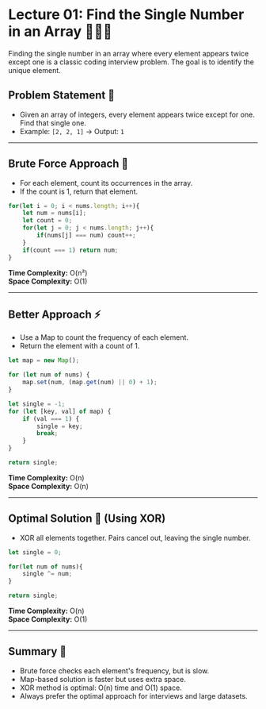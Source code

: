 # Lecture 01: Find the Single Number in an Array 🕵️‍♂️🔢

Finding the single number in an array where every element appears twice except one is a classic coding interview problem. The goal is to identify the unique element.

## Problem Statement 🤔

- Given an array of integers, every element appears twice except for one. Find that single one.
- Example: `[2, 2, 1]` → Output: `1`

---

## Brute Force Approach 🐢

- For each element, count its occurrences in the array.
- If the count is 1, return that element.

```javascript
for(let i = 0; i < nums.length; i++){
    let num = nums[i];
    let count = 0; 
    for(let j = 0; j < nums.length; j++){
        if(nums[j] === num) count++;
    }
    if(count === 1) return num;
}
```
**Time Complexity:** O(n²)  
**Space Complexity:** O(1)

---

## Better Approach ⚡

- Use a Map to count the frequency of each element.
- Return the element with a count of 1.

```javascript
let map = new Map();

for (let num of nums) {
    map.set(num, (map.get(num) || 0) + 1);
}

let single = -1;
for (let [key, val] of map) {
    if (val === 1) {
        single = key;
        break;
    }
}

return single;
```
**Time Complexity:** O(n)  
**Space Complexity:** O(n)

---

## Optimal Solution 🏅 (Using XOR)

- XOR all elements together. Pairs cancel out, leaving the single number.

```javascript
let single = 0;

for(let num of nums){
    single ^= num;
}

return single;
```
**Time Complexity:** O(n)  
**Space Complexity:** O(1)

---

## Summary 🎉

- Brute force checks each element's frequency, but is slow.
- Map-based solution is faster but uses extra space.
- XOR method is optimal: O(n) time and O(1) space.
- Always prefer the optimal approach for interviews and large datasets.